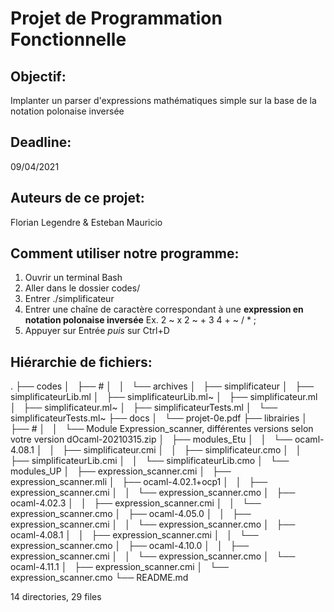 # Projet de Programmation Fonctionnelle

## Objectif: 
Implanter un parser d'expressions mathématiques simple sur la base de la notation polonaise inversée


## Deadline: 
09/04/2021


## Auteurs de ce projet:
Florian Legendre & Esteban Mauricio


## Comment utiliser notre programme:
1) Ouvrir un terminal Bash
2) Aller dans le dossier codes/
3) Entrer ./simplificateur
4) Entrer une chaîne de caractère correspondant à une **expression en notation polonaise inversée**
   Ex. 2 ~ x 2 ~ + 3 4 + ~ / * ;
5) Appuyer sur Entrée _puis_ sur Ctrl+D


## Hiérarchie de fichiers:
.
├── codes
│   ├── #
│   │   └── archives
│   ├── simplificateur
│   ├── simplificateurLib.ml
│   ├── simplificateurLib.ml~
│   ├── simplificateur.ml
│   ├── simplificateur.ml~
│   ├── simplificateurTests.ml
│   └── simplificateurTests.ml~
├── docs
│   └── projet-0e.pdf
├── librairies
│   ├── #
│   │   └── Module Expression_scanner, différentes versions selon votre version dOcaml-20210315.zip
│   ├── modules_Etu
│   │   └── ocaml-4.08.1
│   │       ├── simplificateur.cmi
│   │       ├── simplificateur.cmo
│   │       ├── simplificateurLib.cmi
│   │       └── simplificateurLib.cmo
│   └── modules_UP
│       ├── expression_scanner.cmi
│       ├── expression_scanner.mli
│       ├── ocaml-4.02.1+ocp1
│       │   ├── expression_scanner.cmi
│       │   └── expression_scanner.cmo
│       ├── ocaml-4.02.3
│       │   ├── expression_scanner.cmi
│       │   └── expression_scanner.cmo
│       ├── ocaml-4.05.0
│       │   ├── expression_scanner.cmi
│       │   └── expression_scanner.cmo
│       ├── ocaml-4.08.1
│       │   ├── expression_scanner.cmi
│       │   └── expression_scanner.cmo
│       ├── ocaml-4.10.0
│       │   ├── expression_scanner.cmi
│       │   └── expression_scanner.cmo
│       └── ocaml-4.11.1
│           ├── expression_scanner.cmi
│           └── expression_scanner.cmo
└── README.md

14 directories, 29 files

